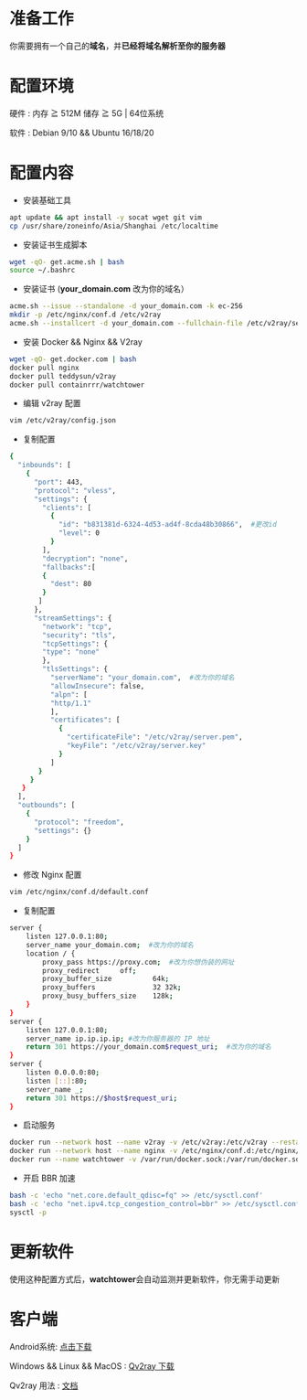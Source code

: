 # 准备工作
你需要拥有一个自己的**域名**，并**已经将域名解析至你的服务器**   
# 配置环境
硬件 : 内存 ≧ 512M 储存 ≧ 5G | 64位系统      

软件 : Debian 9/10 && Ubuntu 16/18/20
# 配置内容
- 安装基础工具  
```bash
apt update && apt install -y socat wget git vim     
cp /usr/share/zoneinfo/Asia/Shanghai /etc/localtime
```
- 安装证书生成脚本  
```bash
wget -qO- get.acme.sh | bash 
source ~/.bashrc
```
- 安装证书  (**your_domain.com** 改为你的域名）
```bash
acme.sh --issue --standalone -d your_domain.com -k ec-256
mkdir -p /etc/nginx/conf.d /etc/v2ray
acme.sh --installcert -d your_domain.com --fullchain-file /etc/v2ray/server.pem --key-file /etc/v2ray/server.key --ecc
```
- 安装 Docker && Nginx && V2ray 
```bash
wget -qO- get.docker.com | bash
docker pull nginx
docker pull teddysun/v2ray
docker pull containrrr/watchtower
```
- 编辑 v2ray 配置 
```bash
vim /etc/v2ray/config.json
```
- 复制配置  
```bash
{
  "inbounds": [
    {
      "port": 443,
      "protocol": "vless",
      "settings": {
        "clients": [
          {
            "id": "b831381d-6324-4d53-ad4f-8cda48b30866",  #更改id
            "level": 0
          }
        ],
        "decryption": "none",
        "fallbacks":[
        {
          "dest": 80
        }
       ]
      },
      "streamSettings": {
        "network": "tcp",
        "security": "tls",
        "tcpSettings": {
        "type": "none"
        },
        "tlsSettings": {
          "serverName": "your_domain.com",  #改为你的域名
          "allowInsecure": false,
          "alpn": [
          "http/1.1"
          ],
          "certificates": [
            {
              "certificateFile": "/etc/v2ray/server.pem",
              "keyFile": "/etc/v2ray/server.key"
            }
          ]
       }
     }
   }
  ],
  "outbounds": [
    {
      "protocol": "freedom",
      "settings": {}
    }
  ]
}
```
- 修改 Nginx 配置 
```bash
vim /etc/nginx/conf.d/default.conf
```
- 复制配置  
```bash
server {
    listen 127.0.0.1:80;
    server_name your_domain.com;  #改为你的域名
    location / {
        proxy_pass https://proxy.com;  #改为你想伪装的网址
        proxy_redirect     off;
        proxy_buffer_size          64k; 
        proxy_buffers              32 32k; 
        proxy_busy_buffers_size    128k;  
    }
}
server {
    listen 127.0.0.1:80;
    server_name ip.ip.ip.ip; #改为你服务器的 IP 地址
    return 301 https://your_domain.com$request_uri;  #改为你的域名
}
server {
    listen 0.0.0.0:80;
    listen [::]:80;
    server_name _;
    return 301 https://$host$request_uri;
}
```
- 启动服务 
```bash 
docker run --network host --name v2ray -v /etc/v2ray:/etc/v2ray --restart=always -d teddysun/v2ray
docker run --network host --name nginx -v /etc/nginx/conf.d:/etc/nginx/conf.d --restart=always -d nginx
docker run --name watchtower -v /var/run/docker.sock:/var/run/docker.sock --restart unless-stopped -d containrrr/watchtower --cleanup
```
- 开启 BBR 加速 
```bash
bash -c 'echo "net.core.default_qdisc=fq" >> /etc/sysctl.conf'
bash -c 'echo "net.ipv4.tcp_congestion_control=bbr" >> /etc/sysctl.conf'
sysctl -p
```
# 更新软件
使用这种配置方式后，**watchtower**会自动监测并更新软件，你无需手动更新

# 客户端
Android系统: [点击下载](https://github.com/2dust/v2rayNG/releases)    

Windows && Linux && MacOS : [Qv2ray 下载](https://github.com/Qv2ray/Qv2ray/releases)   

Qv2ray 用法 : [文档](https://qv2ray.net/getting-started/step2.html) 